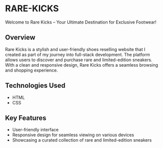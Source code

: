 # RARE-KICKS
Welcome to Rare Kicks – Your Ultimate Destination for Exclusive Footwear!

## Overview
Rare Kicks is a stylish and user-friendly shoes reselling website that I created as part of my journey into full-stack development. The platform allows users to discover and purchase rare and limited-edition sneakers. With a clean and responsive design, Rare Kicks offers a seamless browsing and shopping experience.

## Technologies Used
- HTML
- CSS

## Key Features
- User-friendly interface
- Responsive design for seamless viewing on various devices
- Showcasing a curated collection of rare and limited-edition sneakers
